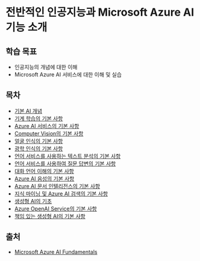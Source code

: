 # 전반적인 인공지능과 Microsoft Azure AI 기능 소개

## 학습 목표
 - 인공지능의 개념에 대한 이해
 - Microsoft Azure AI 서비스에 대한 이해 및 실습

## 목차
 - [기본 AI 개념](./content/기본_AI_개념.md)
 - [기계 학습의 기본 사항](./content/기계_학습의_기본_사항.md)
 - [Azure AI 서비스의 기본 사항](./content/Azure_AI_서비스의_기본_사항.md)
 - [Computer Vision의 기본 사항](./content/Computer_Vision의_기본_사항.md)
 - [얼굴 인식의 기본 사항](./content/얼굴_인식의_기본_사항.md)
 - [광학 인식의 기본 사항](./content/광학_인식의_기본_사항.md)
 - [언어 서비스를 사용하는 텍스트 분석의 기본 사항](./content/언어_서비스를_사용하는_텍스트_분석의_기본_사항.md)
 - [언어 서비스를 사용하여 질문 답변의 기본 사항](./content/언어_서비스를_사용하여_질문_답변의_기본_사항.md)
 - [대화 언어 이해의 기본 사항](./content/대화_언어_이해의_기본_사항.md)
 - [Azure AI 음성의 기본 사항](./content/Azure_AI_음성의_기본_사항.md)
 - [Azure AI 문서 인텔리전스의 기본 사항](./content/Azure_AI_문서_인텔리전스의_기본_사항.md)
 - [지식 마이닝 및 Azure AI 검색의 기본 사항](./content/지식_마이닝_및_Azure_AI_검색의_기본_사항.md)
 - [생성형 AI의 기초](./content/생성형_AI의_기초.md)
 - [Azure OpenAI Service의 기본 사항](./content/Azure_OpenAI_Service의_기본_사항.md)
 - [책임 있는 생성형 AI의 기본 사항](./content/책임_있는_생성형_AI의_기본_사항.md)

 ## 출처
  - [Microsoft Azure AI Fundamentals](https://learn.microsoft.com/ko-kr/training/courses/ai-900t00?ns-enrollment-type=Collection&ns-enrollment-id=dqkfkedzzr7po)